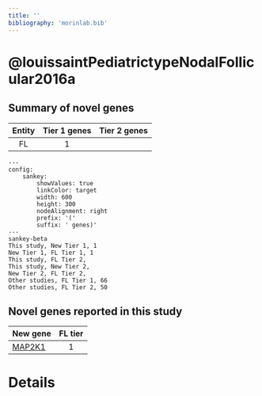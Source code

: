 ```yaml
---
title: ''
bibliography: 'morinlab.bib'
---
```


# @louissaintPediatrictypeNodalFollicular2016a
## Summary of novel genes

|Entity| Tier 1 genes| Tier 2 genes|
|:-:|:-:|:-:|
|FL|1||
```mermaid
---
config:
    sankey:
        showValues: true
        linkColor: target
        width: 600
        height: 300
        nodeAlignment: right
        prefix: '('
        suffix: ' genes)'
---
sankey-beta
This study, New Tier 1, 1
New Tier 1, FL Tier 1, 1
This study, FL Tier 2, 
This study, New Tier 2, 
New Tier 2, FL Tier 2, 
Other studies, FL Tier 1, 66
Other studies, FL Tier 2, 50
```


## Novel genes reported in this study

|New gene|FL tier|
|:-|:-:|
|[MAP2K1](MAP2K1)|1 |

# Details

